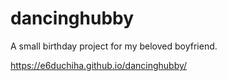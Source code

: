# dancinghubby

A small birthday project for my beloved boyfriend.

 https://e6duchiha.github.io/dancinghubby/
